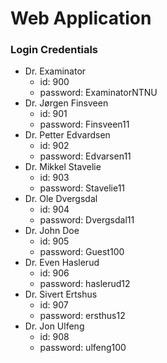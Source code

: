 # Web Application

### Login Credentials

* Dr. Examinator
  * id: 900
  * password: ExaminatorNTNU
* Dr. Jørgen Finsveen
  * id: 901
  * password: Finsveen11
* Dr. Petter Edvardsen
  * id: 902
  * password: Edvarsen11
* Dr. Mikkel Stavelie
  * id: 903
  * password: Stavelie11
* Dr. Ole Dvergsdal
  * id: 904
  * password: Dvergsdal11
* Dr. John Doe
  * id: 905
  * password: Guest100
* Dr. Even Haslerud
  * id: 906
  * password: haslerud12
* Dr. Sivert Ertshus
  * id: 907
  * password: ersthus12
* Dr. Jon Ulfeng
  * id: 908
  * password: ulfeng100
